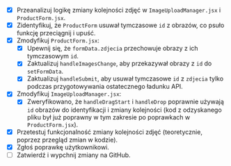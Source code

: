- [x] Przeanalizuj logikę zmiany kolejności zdjęć w `ImageUploadManager.jsx` i `ProductForm.jsx`.
- [x] Zidentyfikuj, że `ProductForm` usuwał tymczasowe `id` z obrazów, co psuło funkcję przeciągnij i upuść.
- [x] Zmodyfikuj `ProductForm.jsx`:
    - [x] Upewnij się, że `formData.zdjecia` przechowuje obrazy z ich tymczasowym `id`.
    - [x] Zaktualizuj `handleImagesChange`, aby przekazywał obrazy z `id` do `setFormData`.
    - [x] Zaktualizuj `handleSubmit`, aby usuwał tymczasowe `id` z `zdjecia` tylko podczas przygotowywania ostatecznego ładunku API.
- [x] Zmodyfikuj `ImageUploadManager.jsx`:
    - [x] Zweryfikowano, że `handleDragStart` i `handleDrop` poprawnie używają `id` obrazów do identyfikacji i zmiany kolejności (kod z odzyskanego pliku był już poprawny w tym zakresie po poprawkach w `ProductForm.jsx`).
- [x] Przetestuj funkcjonalność zmiany kolejności zdjęć (teoretycznie, poprzez przegląd zmian w kodzie).
- [x] Zgłoś poprawkę użytkownikowi.
- [ ] Zatwierdź i wypchnij zmiany na GitHub.
